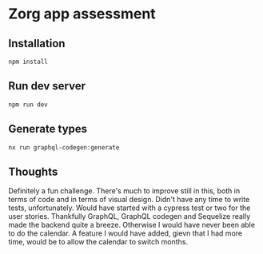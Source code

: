 # Zorg app assessment

## Installation

`npm install`

## Run dev server

`npm run dev`

## Generate types
`nx run graphql-codegen:generate`

## Thoughts

Definitely a fun challenge. 
There's much to improve still in this, both in terms of code and in terms of visual design.
Didn't have any time to write tests, unfortunately. Would have started with a cypress test or two for the user stories.
Thankfully GraphQL, GraphQL codegen and Sequelize really made the backend quite a breeze. Otherwise I would have never been able to do the calendar. A feature I would have added, gievn that I had more time, would be to allow the calendar to switch months.
